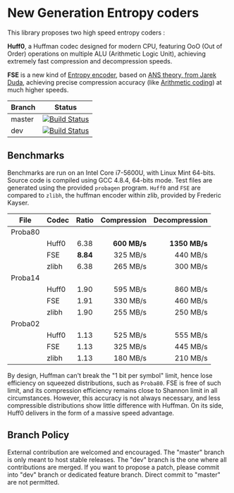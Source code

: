 New Generation Entropy coders
=============================

This library proposes two high speed entropy coders :

__Huff0__, a Huffman codec designed for modern CPU, featuring OoO (Out of Order) operations on multiple ALU (Arithmetic Logic Unit),
achieving extremely fast compression and decompression speeds.

__FSE__ is a new kind of [Entropy encoder](http://en.wikipedia.org/wiki/Entropy_encoding),
based on [ANS theory, from Jarek Duda](http://arxiv.org/abs/1311.2540),
achieving precise compression accuracy (like [Arithmetic coding](http://en.wikipedia.org/wiki/Arithmetic_coding)) at much higher speeds.

|Branch      |Status   |
|------------|---------|
|master      | [![Build Status](https://travis-ci.org/Cyan4973/lz4.svg?branch=master)](https://travis-ci.org/Cyan4973/FiniteStateEntropy) |
|dev         | [![Build Status](https://travis-ci.org/Cyan4973/lz4.svg?branch=dev)](https://travis-ci.org/Cyan4973/FiniteStateEntropy) |


Benchmarks
-------------------------

Benchmarks are run on an Intel Core i7-5600U, with Linux Mint 64-bits.
Source code is compiled using GCC 4.8.4, 64-bits mode.
Test files are generated using the provided `probagen` program.
`Huff0` and `FSE` are compared to `zlibh`, the huffman encoder within zlib, provided by Frederic Kayser.

| File    | Codec | Ratio  | Compression | Decompression |
| ------- | ----- |:------:| -----------:| -------------:|
| Proba80 |       |        |             |               |
|         | Huff0 |  6.38  |__600 MB/s__ |__1350 MB/s__  |
|         | FSE   |__8.84__|  325 MB/s   |   440 MB/s    |
|         | zlibh |  6.38  |  265 MB/s   |   300 MB/s    |
| Proba14 |       |        |             |               |
|         | Huff0 |  1.90  |  595 MB/s   |   860 MB/s    |
|         | FSE   |  1.91  |  330 MB/s   |   460 MB/s    |
|         | zlibh |  1.90  |  255 MB/s   |   250 MB/s    |
| Proba02 |       |        |             |               |
|         | Huff0 |  1.13  |  525 MB/s   |   555 MB/s    |
|         | FSE   |  1.13  |  325 MB/s   |   445 MB/s    |
|         | zlibh |  1.13  |  180 MB/s   |   210 MB/s    |

By design, Huffman can't break the "1 bit per symbol" limit, hence lose efficiency on squeezed distributions, such as `Proba80`.
FSE is free of such limit, and its compression efficiency remains close to Shannon limit in all circumstances.
However, this accuracy is not always necessary, and less compressible distributions show little difference with Huffman.
On its side, Huff0 delivers in the form of a massive speed advantage.

Branch Policy
-------------------------
External contribution are welcomed and encouraged.
The "master" branch is only meant to host stable releases.
The "dev" branch is the one where all contributions are merged. If you want to propose a patch, please commit into "dev" branch or dedicated feature branch. Direct commit to "master" are not permitted.

